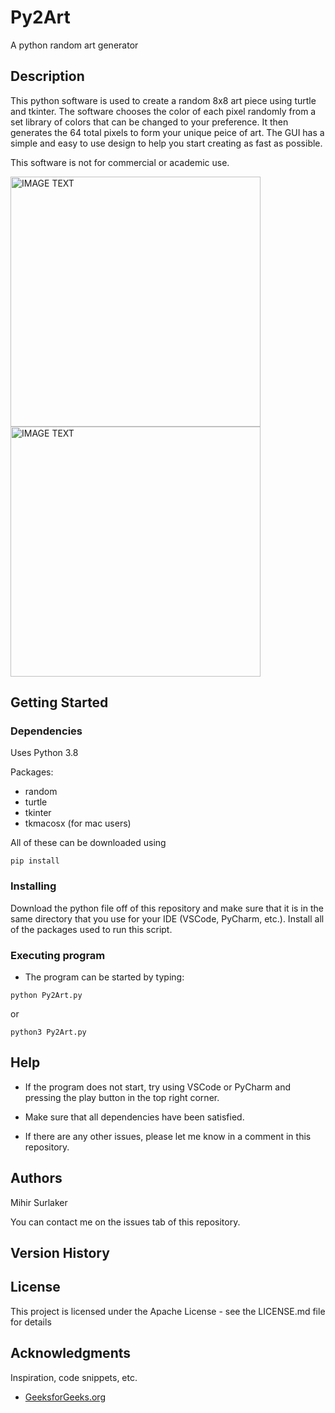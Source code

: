# Py2Art

A python random art generator

## Description

This python software is used to create a random 8x8 art piece using turtle and tkinter. The software chooses the color of each pixel randomly from a set library of colors that can be changed to your preference. It then generates the 64 total pixels to form your unique peice of art. The GUI has a simple and easy to use design to help you start creating as fast as possible. 

This software is not for commercial or academic use. 

 <img src="https://i.imgur.com/UD1BKJh.png " alt="IMAGE TEXT" width="400"/>
 
 
 <img src="https://i.imgur.com/jw6BYH8.png " alt="IMAGE TEXT" width="400"/>

## Getting Started

### Dependencies

Uses Python 3.8

Packages: 
- random
- turtle
- tkinter
- tkmacosx (for mac users)

All of these can be downloaded using
```
pip install 
```
### Installing

Download the python file off of this repository and make sure that it is in the same directory that you use for your IDE (VSCode, PyCharm, etc.). Install all of the packages used to run this script. 

### Executing program

- The program can be started by typing:
```
python Py2Art.py
```
or
```
python3 Py2Art.py
```
## Help

- If the program does not start, try using VSCode or PyCharm and pressing the play button in the top right corner. 

- Make sure that all dependencies have been satisfied.

- If there are any other issues, please let me know in a comment in this repository.


## Authors

Mihir Surlaker

You can contact me on the issues tab of this repository.

## Version History


## License

This project is licensed under the Apache License - see the LICENSE.md file for details

## Acknowledgments

Inspiration, code snippets, etc.
- [GeeksforGeeks.org](https://www.geeksforgeeks.org)
